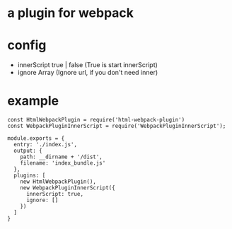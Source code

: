 # a plugin for webpack 

# config 

- innerScript<Boolean>   true | false  (True is start innerScript)
- ignore<RegExp><Array>   Array   (Ignore url, if you don't need inner)

# example 

```
const HtmlWebpackPlugin = require('html-webpack-plugin')
const WebpackPluginInnerScript = require('WebpackPluginInnerScript');

module.exports = {
  entry: './index.js',
  output: {
    path: __dirname + '/dist',
    filename: 'index_bundle.js'
  },
  plugins: [
    new HtmlWebpackPlugin(),
    new WebpackPluginInnerScript({
      innerScript: true,
      ignore: []
    })
  ]
}
```